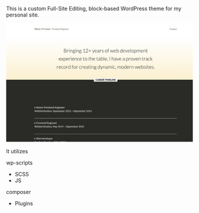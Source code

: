 This is a custom Full-Site Editing, block-based WordPress theme for my personal site.

![Homepage Image](src/readme-images/homepage.png)


It utilizes

wp-scripts
 - SCSS
 - JS

composer
 - Plugins
